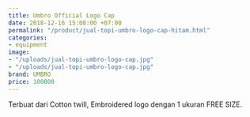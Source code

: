 ```yaml
---
title: Umbro Official Logo Cap
date: 2018-12-16 15:08:00 +07:00
permalink: "/product/jual-topi-umbro-logo-cap-hitam.html"
categories:
- equipment
image:
- "/uploads/jual-topi-umbro-logo-cap.jpg"
- "/uploads/jual-topi-umbro-logo-cap.jpg"
brand: UMBRO
price: 100000
---
```


Terbuat dari Cotton twill, Embroidered logo dengan 1 ukuran FREE SIZE.
